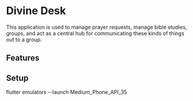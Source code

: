 # Divine Desk

This application is used to manage prayer requests, manage bible studies, groups, and act as a central hub for communicating these kinds of things out to a group.

## Features

## Setup

flutter emulators --launch Medium_Phone_API_35